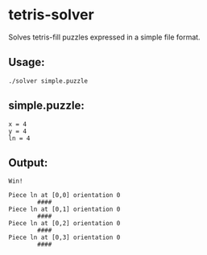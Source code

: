 tetris-solver
=============

Solves tetris-fill puzzles expressed in a simple file format.

Usage:
------

    ./solver simple.puzzle

simple.puzzle:
----------

    x = 4
    y = 4
    ln = 4

Output:
-------

    Win!
    
    Piece ln at [0,0] orientation 0
            ####
    Piece ln at [0,1] orientation 0
            ####
    Piece ln at [0,2] orientation 0
            ####
    Piece ln at [0,3] orientation 0
            ####
